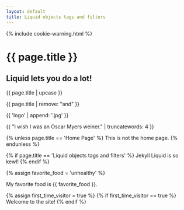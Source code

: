 ```yaml
---
layout: default
title: Liquid objects tags and filters
---
```

{% include cookie-warning.html %}
<h1> {{ page.title }} </h1>


## Liquid lets you do a lot!


{{ page.title | upcase }}

{{ page.title | remove: "and" }}

{{ 'logo' | append: '.jpg' }}

{{ "I wish I was an Oscar Myers weiner." | truncatewords: 4 }}

{% unless page.title == 'Home Page' %}
  This is not the home page.
{% endunless %}

{% if page.title == 'Liquid objects tags and filters' %}
  Jekyll Liquid is so kewl!
{% endif %}


{% assign favorite_food = 'unhealthy' %}

My favorite food is {{ favorite_food }}.

{% assign first_time_visitor = true %}
{% if first_time_visitor == true %}
  Welcome to the site!
{% endif %}

